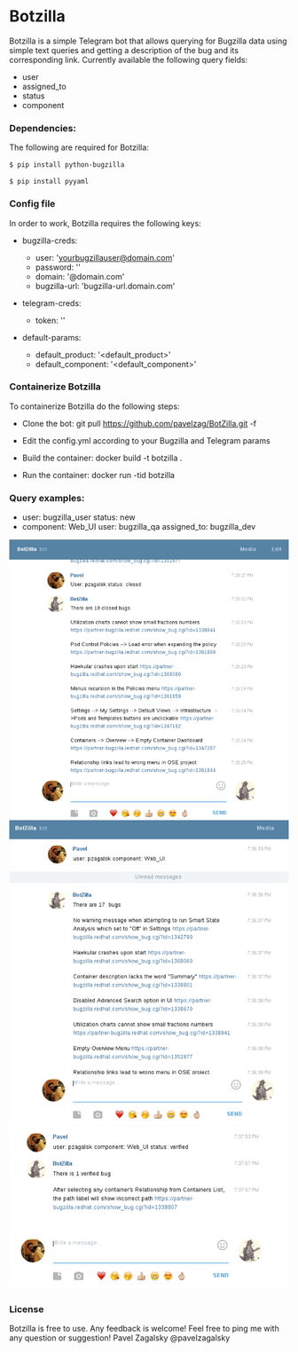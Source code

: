 # Botzilla

Botzilla is a simple Telegram bot that allows querying for Bugzilla data using simple text queries and getting a description of the bug and its corresponding link.
Currently available the following query fields:

 - user
 - assigned_to
 - status
 - component

### Dependencies:
The following are required for Botzilla:
```
$ pip install python-bugzilla
```

```
$ pip install pyyaml
```
### Config file
In order to work, Botzilla requires the following keys:

- bugzilla-creds:
    - user: '<yourbugzillauser@domain.com>'
    - password: '<yourbugzillappassword>'
    - domain: '@domain.com'
    - bugzilla-url: 'bugzilla-url.domain.com'

- telegram-creds:
    - token: '<telegramtoken>'
    
- default-params:
  - default_product: '<default_product>'
  - default_component: '<default_component>'


### Containerize Botzilla
To containerize Botzilla do the following steps:

- Clone the bot: 
git pull https://github.com/pavelzag/BotZilla.git -f

- Edit the config.yml according to your Bugzilla and Telegram params
- Build the container:
docker build -t botzilla .
- Run the container:
docker run -tid botzilla

### Query examples:

- user: bugzilla_user status: new
- component: Web_UI user: bugzilla_qa assigned_to: bugzilla_dev

<!--![My image](username.github.com/repository/img/image.jpg)-->
![My image](https://raw.githubusercontent.com/pavelzag/BotZilla/master/Screenshots/Screenshot1.png)
![My image](https://raw.githubusercontent.com/pavelzag/BotZilla/master/Screenshots/Screenshot2.png)
![My image](https://raw.githubusercontent.com/pavelzag/BotZilla/master/Screenshots/Screenshot3.png)


### License

Botzilla is free to use. Any feedback is welcome!
Feel free to ping me with any question or suggestion!
Pavel Zagalsky
@pavelzagalsky
